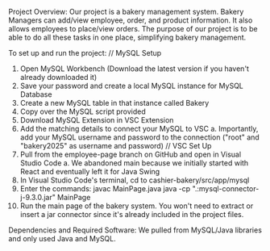 Project Overview:
Our project is a bakery management system. Bakery Managers can add/view employee, order, and product information. It also allows employees to place/view orders. The purpose of our project is to be able to do all these tasks in one place, simplifying bakery management.

To set up and run the project:
// MySQL Setup
1. Open MySQL Workbench (Download the latest version if you haven't already downloaded it)
2. Save your password and create a local MySQL instance for MySQL Database
3. Create a new MySQL table in that instance called Bakery
4. Copy over the MySQL script provided
5. Download MySQL Extension in VSC Extension
6. Add the matching details to connect your MySQL to VSC
     a. Importantly, add your MySQL username and password to the connection ("root" and "bakery2025" as username and password)
// VSC Set Up
1. Pull from the employee-page branch on GitHub and open in Visual Studio Code
     a. We abandoned main because we initially started with React and eventually left it for Java Swing
3. In Visual Studio Code's terminal, cd to cashier-bakery/src/app/mysql
4. Enter the commands:
    javac MainPage.java
    java -cp ".:mysql-connector-j-9.3.0.jar" MainPage
5. Run the main page of the bakery system. You won't need to extract or insert a jar connector since it's already included in the project files.

Dependencies and Required Software:
We pulled from MySQL/Java libraries and only used Java and MySQL.
